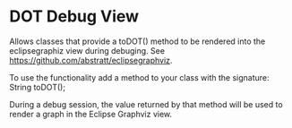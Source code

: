 # DOT Debug View
Allows classes that provide a toDOT() method to be rendered into the eclipsegraphiz view during debuging. See https://github.com/abstratt/eclipsegraphviz.

To use the functionality add a method to your class with the signature: String toDOT();

During a debug session, the value returned by that method will be used to render a graph in the Eclipse Graphviz view.
